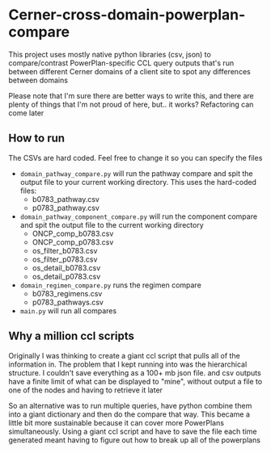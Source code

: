 # Cerner-cross-domain-powerplan-compare
This project uses mostly native python libraries (csv, json) to compare/contrast PowerPlan-specific CCL query outputs that's run between different Cerner domains of a client site to spot any differences between domains

Please note that I'm sure there are better ways to write this, and there are plenty of things that I'm not proud of here, but.. it works? Refactoring can come later

## How to run
The CSVs are hard coded. Feel free to change it so you can specify the files
- `domain_pathway_compare.py` will run the pathway compare and spit the output file to your current working directory. This uses the hard-coded files:
    - b0783_pathway.csv
    - p0783_pathway.csv
- `domain_pathway_component_compare.py` will run the component compare and spit the output file to the current working directory
    - ONCP_comp_b0783.csv
    - ONCP_comp_p0783.csv
    - os_filter_b0783.csv
    - os_filter_p0783.csv
    - os_detail_b0783.csv
    - os_detail_p0783.csv
- `domain_regimen_compare.py` runs the regimen compare
    - b0783_regimens.csv
    - p0783_pathways.csv
- `main.py` will run all compares

## Why a million ccl scripts
Originally I was thinking to create a giant ccl script that pulls all of the information in. The problem that I kept running into was the hierarchical structure. I couldn't save everything as a 100+ mb json file. and csv outputs have a finite limit of what can be displayed to "mine", without output a file to one of the nodes and having to retrieve it later

So an alternative was to run multiple queries, have python combine them into a giant dictionary and then do the compare that way. This became a little bit more sustainable because it can cover more PowerPlans simultaneously. Using a giant ccl script and have to save the file each time generated meant having to figure out how to break up all of the powerplans